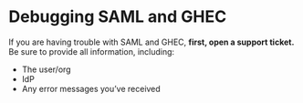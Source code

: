 # Debugging SAML and GHEC

If you are having trouble with SAML and GHEC, **first, open a support ticket.** Be sure to provide all information, including:

- The user/org
- IdP
- Any error messages you’ve received
